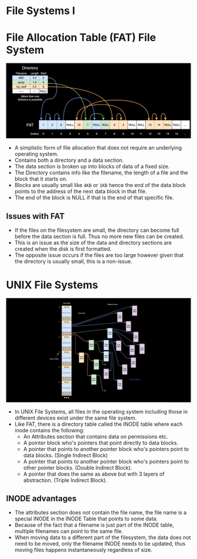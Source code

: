 # File Systems I

# File Allocation Table (FAT) File System
![FAT Diagram](../img/fat.png)
* A simplistic form of file allocation that does not require an underlying operating system.
* Contains both a directory and a data section. 
* The data section is broken up into blocks of data of a fixed size.
* The Directory contains info like the filename, the length of a file and the block that it starts on. 
* Blocks are usually small like `4KB` or `1KB` hence the end of the data block points to the address of the next data block in that file.
* The end of the block is NULL if that is the end of that specific file.

## Issues with FAT
* If the files on the filesystem are small, the directory can become full before the data section is full. Thus no more new files can be created.
* This is an issue as the size of the data and directory sections are created when the disk is first formatted.
* The opposite issue occurs if the files are too large however given that the directory is usually small, this is a non-issue.

# UNIX File Systems
![UNIX FileSystem](../img/unix.png)

* In UNIX File Systems, all files in the operating system including those in different devices exist under the same file system. 
* Like FAT, there is a directory table called the INODE table where each inode contains the following:
    * An Attributes section that contains data on permissions etc.
    * A pointer block who's pointers that point directly to data blocks.
    * A pointer that points to another pointer block who's pointers point to data blocks. (Single Indirect Block)
    * A pointer that points to another pointer block who's pointers point to other pointer blocks. (Double Indirect Block). 
    * A pointer that does the same as above but with 3 layers of abstraction. (Triple Indirect Block).

## INODE advantages
* The attributes section does not contain the file name, the file name is a special INODE in the INODE Table that points to some data.
* Because of the fact that a filename is just part of the INODE table, multiple filenames can point to the same file.
* When moving data to a different part of the filesystem, the data does not need to be moved, only the filename INODE needs to be updated, thus moving files happens instantaneously regardless of size.